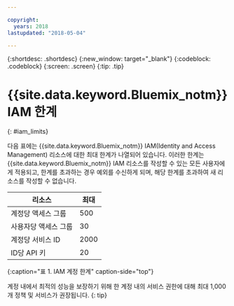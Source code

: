 ```yaml
---

copyright:
  years: 2018
lastupdated: "2018-05-04"

---
```



{:shortdesc: .shortdesc}
{:new_window: target="_blank"}
{:codeblock: .codeblock}
{:screen: .screen}
{:tip: .tip}

# {{site.data.keyword.Bluemix_notm}} IAM 한계
{: #iam_limits}

다음 표에는 {{site.data.keyword.Bluemix_notm}} IAM(Identity and Access Management) 리소스에 대한 최대 한계가 나열되어 있습니다. 이러한 한계는 {{site.data.keyword.Bluemix_notm}} IAM 리소스를 작성할 수 있는 모든 사용자에게 적용되고, 한계를 초과하는 경우 예외를 수신하게 되며, 해당 한계를 초과하여 새 리소스를 작성할 수 없습니다.

|리소스 |최대 |
|----------|---------|
|계정당 액세스 그룹 |500 |
|사용자당 액세스 그룹 |30 |
|계정당 서비스 ID |2000 |
|ID당 API 키 |20 |
{:caption="표 1. IAM 계정 한계" caption-side="top"}

계정 내에서 최적의 성능을 보장하기 위해 한 계정 내의 서비스 권한에 대해 최대 1,000개 정책 및 서비스가 권장됩니다.
{: tip}
